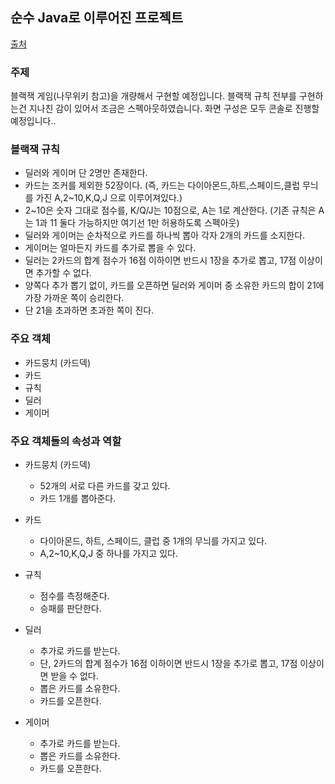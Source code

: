 ## 순수 Java로 이루어진 프로젝트

[출처](https://github.com/jojoldu/oop-java)

### 주제

블랙잭 게임(나무위키 참고)을 개량해서 구현할 예정입니다. 
블랙잭 규칙 전부를 구현하는건 지나친 감이 있어서 조금은 스펙아웃하였습니다. 
화면 구성은 모두 콘솔로 진행할 예정입니다..

### 블랙잭 규칙

* 딜러와 게이머 단 2명만 존재한다.
* 카드는 조커를 제외한 52장이다. (즉, 카드는 다이아몬드,하트,스페이드,클럽 무늬를 가진 A,2~10,K,Q,J 으로 이루어져있다.)
* 2~10은 숫자 그대로 점수를, K/Q/J는 10점으로, A는 1로 계산한다. (기존 규칙은 A는 1과 11 둘다 가능하지만 여기선 1만 허용하도록 스펙아웃)
* 딜러와 게이머는 순차적으로 카드를 하나씩 뽑아 각자 2개의 카드를 소지한다.
* 게이머는 얼마든지 카드를 추가로 뽑을 수 있다.
* 딜러는 2카드의 합계 점수가 16점 이하이면 반드시 1장을 추가로 뽑고, 17점 이상이면 추가할 수 없다.
* 양쪽다 추가 뽑기 없이, 카드를 오픈하면 딜러와 게이머 중 소유한 카드의 합이 21에 가장 가까운 쪽이 승리한다.
* 단 21을 초과하면 초과한 쪽이 진다.

### 주요 객체

* 카드뭉치 (카드덱)
* 카드
* 규칙
* 딜러
* 게이머

### 주요 객체들의 속성과 역할

* 카드뭉치 (카드덱)
	* 52개의 서로 다른 카드를 갖고 있다.
	* 카드 1개를 뽑아준다.

* 카드
	* 다이아몬드, 하트, 스페이드, 클럽 중 1개의 무늬를 가지고 있다.
	* A,2~10,K,Q,J 중 하나를 가지고 있다.

* 규칙
	* 점수를 측정해준다.
	* 승패를 판단한다.

* 딜러
	* 추가로 카드를 받는다.
	* 단, 2카드의 합계 점수가 16점 이하이면 반드시 1장을 추가로 뽑고, 17점 이상이면 받을 수 없다.
	* 뽑은 카드를 소유한다.
	* 카드를 오픈한다.

* 게이머
	* 추가로 카드를 받는다.
	* 뽑은 카드를 소유한다.
	* 카드를 오픈한다.
